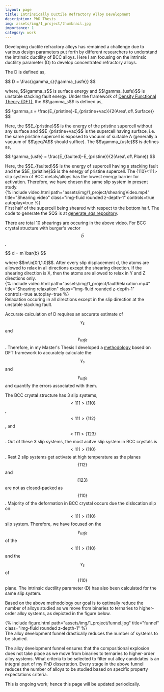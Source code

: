 ```yaml
---
layout: page
title: Intrinsically Ductile Refractory Alloy Development
description: PhD Thesis
img: assets/img/1_project/thumbnail.jpg
importance: 1
category: work
---
```


Developing ductile refractory alloys has remained a challenge due to various design parameters put forth by different researchers to understand the intrinsic ductility of BCC alloys. Here I am focusing on the intrinsic ductility parameter (D) to develop concentrated refractory alloys.

The D is defined as,
<p>$$ D = \frac{\gamma_s}{\gamma_{usfe}} $$</p>
where, $$\gamma_s$$ is surface energy and $$\gamma_{usfe}$$ is unstable stacking fault energy. Under the framework of <a href="https://en.wikipedia.org/wiki/Density_functional_theory">Density Functional Theory (DFT)</a>, the $$\gamma_s$$ is defined as,
<p>$$ \gamma_s = \frac{E_{pristine}-E_{pristine+vac}}{2(Area\ of\ Surface)} $$</p>
Here, the $$E_{pristine}$$ is the energy of the pristine supercell without any surface and $$E_{pristine+vac}$$ is the supercell having surface, i.e. the same pristine supercell is exposed to vacuum of suitable A (generally a vacuum of $$\geq7A$$ should suffice). The $$\gamma_{usfe}$$ is defines as,
<p>$$ 	\gamma_{usfe} = \frac{E_{faulted}-E_{pristine}}{2(Area\ of\ Plane)} $$</p>
Here, the $$E_{faulted}$$ is the energy of supercell having a stacking fault and the $$E_{pristine}$$ is the energy of pristine supercell. The {110}<111> slip system of BCC metals/alloys has the lowest energy barrier for activation. Therefore, we have chosen the same slip system in present study.
	
<div class="row justify-content-sm-center">
    <div class="col-sm-4 mt-3 mt-md-0">
        {% include video.html path="assets/img/1_project/shearingVideo.mp4" title="Shearing video" class="img-fluid rounded z-depth-1" controls=true autoplay=true %}
    </div>
</div>
<div class="caption">
    First half of the supercell being sheared with respect to the bottom half. The code to generate the SQS is at <a href="/generate_sqs">generate_sqs repository</a>.
</div>

There are total 10 shearings are occuring in the above video. For BCC crystal structure with burger's vector $$\bar{b}$$,
<p>$$  d = m \bar{b} $$</p>
where $$m\in[0.1,1.0]$$. After every slip displacement d, the atoms are allowed to relax in all directions except the shearing direction. If the shearing direction is X, then the atoms are allowed to relax in Y and Z directions only.

<div class="row justify-content-sm-center">
    <div class="col-sm-4 mt-3 mt-md-0">
        {% include video.html path="assets/img/1_project/faultRelaxation.mp4" title="Shearing relaxation" class="img-fluid rounded z-depth-1" controls=true autoplay=true %}
    </div>
</div>
<div class="caption">
    Relaxation occuring in all directions except in the slip direction at the unstable stacking fault.
</div>

Accurate calculation of D requires an accurate estimate of $$\gamma_s$$ and $$\gamma_{usfe}$$. Therefore, in my Master's Thesis I developed a <a href="/projects/2_project/">methodology</a> based on DFT framework to accurately calculate the $$\gamma_s$$ and $$\gamma_{usfe}$$ and quantify the errors associated with them.

The BCC crystal structure has 3 slip systems, $$<111>\{110\}$$, $$<111>\{112\}$$, and $$<111>\{123\}$$. Out of these 3 slip systems, the most acitve slip system in BCC crystals is $$<111>\{110\}$$. Rest 2 slip systems get activate at high temperature as the planes $$\{112\}$$ and $$\{123\}$$ are not as closed-packed as $$\{110\}$$. Majority of the deformation in BCC crystal occurs due the dislocation slip on $$<111>\{110\}$$ slip system. Therefore, we have focused on the $$\gamma_{usfe}$$ of the $$<111>\{110\}$$ and the $$\gamma_{s}$$ of $$\{110\}$$ plane. The intrinsic ductility parameter (D) has also been calculated for the same slip system.

Based on the above methodology our goal is to optimally reduce the number of alloys studied as we move from binaries to ternaries to higher-order alloy systems, as depicted in the figure below.

<div class="row justify-content-sm-center">
    <div class="col-sm-8 mt-3 mt-md-0">
        {% include figure.html path="assets/img/1_project/funnel.jpg" title="funnel" class="img-fluid rounded z-depth-1" %}
    </div>
</div>
<div class="caption">
    The alloy development funnel drastically reduces the number of systems to be studied.
</div>

The alloy development funnel ensures that the compositional explosion does not take place as we move from binaries to ternaries to higher-order alloy systems. What criteria to be selected to filter out alloy candidates is an integral part of my PhD dissertation. Every stage in the above funnel reduces the number of alloys to be studied based on specific property expectations criteria.

This is ongoing work; hence this page will be updated periodically.
